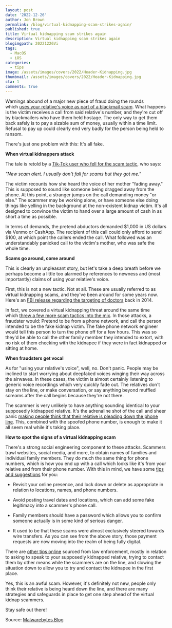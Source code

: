 ```yaml
---
layout: post
date: '2022-12-26'
author: Jon Brown
permalink: /blog/virtual-kidnapping-scam-strikes-again/
published: true
title: Virtual kidnapping scam strikes again
description: Virtual kidnapping scam strikes again
blogimgpath: 20221226Vi
tags:
  - MacOS
  - iOS
categories:
  - tips
image: /assets/images/covers/2022/Header-Kidnapping.jpg
thumbnail: /assets/images/covers/2022/Header-Kidnapping.jpg
cta: 1
comments: true
---
```

Warnings abound of a major new piece of fraud doing the rounds
which [uses your relative's voice as part of a blackmail
scam](https://www.indy100.com/viral/warning-issued-major-scam). What
happens is the victim receives a call from said relative's number, and
they're cut off by blackmailers who have them held hostage. The only way
to get them back safely is to pay a sizable sum of money, usually within
a time limit. Refusal to pay up could clearly end very badly for the
person being held to ransom.

There's just one problem with this: It's all fake.

**When virtual kidnappers attack**

The tale is retold by a [Tik-Tok user who fell for the scam
tactic](https://www.tiktok.com/@citylivingsoutherngirl/video/7174452007476940075),
who says:

*\"New scam alert. I usually don't fall for scams but they got me.\"*

The victim recounts how she heard the voice of her mother "fading
away.\" This is supposed to sound like someone being dragged away from
the phone. At this point, a stranger jumps on the call demanding money
"or else." The scammer may be working alone, or have someone else doing
things like yelling in the background at the non-existent kidnap victim.
It's all designed to convince the victim to hand over a large amount of
cash in as short a time as possible.

In terms of demands, the pretend abductors demanded \$1,000 in US
dollars via Venmo or CashApp. The recipient of this call could only
afford to send \$100, at which point the callers ended the call. What
followed was an understandably panicked call to the victim's mother, who
was safe the whole time.

**Scams go around, come around**

This is clearly an unpleasant story, but let's take a deep breath before
we perhaps become a little too alarmed by references to newness and
(most importantly) claims of using your relative's voice.

First, this is not a new tactic. Not at all. These are usually referred
to as virtual kidnapping scams, and they've been around for some years
now. Here's an [FBI release regarding the targeting of
doctors](https://www.fbi.gov/contact-us/field-offices/sanantonio/news/press-releases/virtual-kidnapping-extortion-calls-on-the-rise) back
in 2014.

In fact, we covered a virtual kidnapping threat around the same time
which [threw a few more scam tactics into the
mix](https://www.malwarebytes.com/blog/news/2014/08/virtual-kidnapping-warning-doing-the-rounds-on-social-media).
In those attacks, a fraudster would: Pretend to be from a phone network,
and call the person intended to be the fake kidnap victim. The fake
phone network engineer would tell this person to turn the phone off for
a few hours. This was so they'd be able to call the other family member
they intended to extort, with no risk of them checking with the kidnapee
if they were in fact kidnapped or sitting at home.

**When fraudsters get vocal**

As for "using your relative's voice", well, no. Don't panic. People may
be inclined to start worrying about deepfaked voices winging their way
across the airwaves. In these cases, the victim is almost certainly
listening to generic voice recordings which very quickly fade out. The
relatives don't stay on the line, or make conversation, or say anything
beyond muffled screams after the call begins because they're not there.

The scammer is very unlikely to have anything sounding identical to your
supposedly kidnapped relative. It's the adrenaline shot of the call and
sheer panic [making people think that their relative is pleading down
the phone
line](https://www.cnbc.com/2018/09/07/chilling-extortion-scheme-convinces-victims-a-kidnapping-has-happened.html).
This, combined with the spoofed phone number, is enough to make it all
seem real while it's taking place.

**How to spot the signs of a virtual kidnapping scam**

There's a strong social engineering component to these attacks. Scammers
trawl websites, social media, and more, to obtain names of families and
individual family members. They do much the same thing for phone
numbers, which is how you end up with a call which looks like it's from
your relative and from their phone number. With this in mind, we have
some [tips and
suggestions](https://www.malwarebytes.com/blog/news/2022/05/how-to-spot-the-signs-of-a-virtual-kidnap-scam) for
you:

-   Revisit your online presence, and lock down or delete as appropriate
    in relation to locations, names, and phone numbers.

-   Avoid posting travel dates and locations, which can add some fake
    legitimacy into a scammer's phone call.

-   Family members should have a password which allows you to confirm
    someone actually is in some kind of serious danger.

-   It used to be that these scams were almost exclusively steered
    towards wire transfers. As you can see from the above story, those
    payment requests are now moving into the realm of being fully
    digital.

There are [other tips
online](https://mocoshow.com/blog/beyond-moco-frederick-police-warns-community-of-virtual-kidnapping-ransom-scam/) sourced
from law enforcement, mostly in relation to asking to speak to your
supposedly kidnapped relative, trying to contact them by other means
while the scammers are on the line, and slowing the situation down to
allow you to try and contact the kidnapee in the first place.

Yes, this is an awful scam. However, it's definitely not new, people
only think their relative is being heard down the line, and there are
many strategies and safeguards in place to get one step ahead of the
virtual kidnap scammers.

Stay safe out there!

Source: [Malwarebytes
Blog](https://www.malwarebytes.com/blog/news/2022/12/virtual-kidnapping-scam-strikes-again-spot-the-signs?utm_source=blueshift&utm_medium=email&utm_campaign=b2c_pro_oth_20221226_decweeklynewsletter_v4_1_167167138462&utm_content=virtual_kidnapping)
